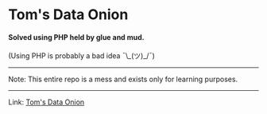 # Tom's Data Onion
#### Solved using PHP held by glue and mud.
(Using PHP is probably a bad idea ¯\\\_(ツ)_/¯)

---

Note: This entire repo is a mess and exists only for learning purposes.

---

Link: [Tom's Data Onion](https://www.tomdalling.com/toms-data-onion/)
